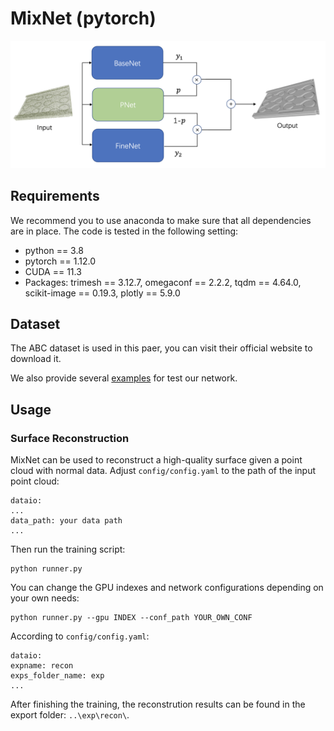 # MixNet (pytorch)

![Overview](./architecture.png "Network overview")

## Requirements

We recommend you to use anaconda to make sure that all dependencies are in place. The code is tested in the following setting:
- python == 3.8
- pytorch == 1.12.0
- CUDA == 11.3
- Packages: trimesh == 3.12.7, omegaconf == 2.2.2, tqdm == 4.64.0, scikit-image == 0.19.3, plotly == 5.9.0


## Dataset

The ABC dataset is used in this paer, you can visit their official website to download it.

We also provide several [examples](https://drive.google.com/drive/folders/17SBJX__rYpAySYqxEyaP8Cq-iO2JZOHQ?usp=sharing) for test our network.

## Usage

### Surface Reconstruction

MixNet can be used to reconstruct a high-quality surface given a point cloud with normal data. Adjust `config/config.yaml` to the path of the input point cloud:

    dataio:
    ...
    data_path: your data path
    ...

Then run the training script:

    python runner.py

You can change the GPU indexes and network configurations depending on your own needs:

    python runner.py --gpu INDEX --conf_path YOUR_OWN_CONF

According to `config/config.yaml`:

    dataio:
    expname: recon
    exps_folder_name: exp
    ...

After finishing the training, the reconstrution results can be found in the export folder: `..\exp\recon\`.

